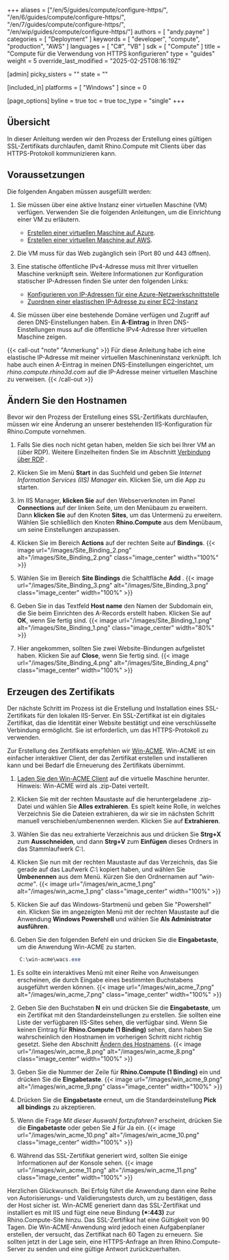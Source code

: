 ﻿+++
aliases = ["/en/5/guides/compute/configure-https/", "/en/6/guides/compute/configure-https/", "/en/7/guides/compute/configure-https/", "/en/wip/guides/compute/configure-https/"]
authors = [ "andy.payne" ]
categories = [ "Deployment" ]
keywords = [ "developer", "compute", "production", "AWS" ]
languages = [ "C#", "VB" ]
sdk = [ "Compute" ]
title = "Compute für die Verwendung von HTTPS konfigurieren"
type = "guides"
weight = 5
override_last_modified = "2025-02-25T08:16:19Z"

[admin]
picky_sisters = ""
state = ""

[included_in]
platforms = [ "Windows" ]
since = 0

[page_options]
byline = true
toc = true
toc_type = "single"
+++

## Übersicht

In dieser Anleitung werden wir den Prozess der Erstellung eines gültigen SSL-Zertifikats durchlaufen, damit Rhino.Compute mit Clients über das HTTPS-Protokoll kommunizieren kann.

## Voraussetzungen

Die folgenden Angaben müssen ausgefüllt werden:

1. Sie müssen über eine aktive Instanz einer virtuellen Maschine (VM) verfügen. Verwenden Sie die folgenden Anleitungen, um die Einrichtung einer VM zu erläutern.

    * [Erstellen einer virtuellen Maschine auf Azure](../creating-an-Azure-VM).
    * [Erstellen einer virtuellen Maschine auf AWS](../creating-an-aws-vm).

1. Die VM muss für das Web zugänglich sein (Port 80 und 443 öffnen).

1. Eine statische öffentliche IPv4-Adresse muss mit Ihrer virtuellen Maschine verknüpft sein. Weitere Informationen zur Konfiguration statischer IP-Adressen finden Sie unter den folgenden Links:
    * [Konfigurieren von IP-Adressen für eine Azure-Netzwerkschnittstelle](https://learn.microsoft.com/en-us/azure/virtual-network/ip-services/virtual-network-network-interface-addresses?tabs=nic-address-portal#add-ip-addresses)
    * [Zuordnen einer elastischen IP-Adresse zu einer EC2-Instanz](https://docs.aws.amazon.com/AWSEC2/latest/UserGuide/elastic-ip-addresses-eip.html)

1. Sie müssen über eine bestehende Domäne verfügen und Zugriff auf deren DNS-Einstellungen haben. Ein **A-Eintrag** in Ihren DNS-Einstellungen muss auf die öffentliche IPv4-Adresse Ihrer virtuellen Maschine zeigen.

{{< call-out "note" "Anmerkung" >}}
Für diese Anleitung habe ich eine elastische IP-Adresse mit meiner virtuellen Maschineninstanz verknüpft. Ich habe auch einen A-Eintrag in meinen DNS-Einstellungen eingerichtet, um *rhino.compute.rhino3d.com* auf die IP-Adresse meiner virtuellen Maschine zu verweisen.
{{< /call-out >}}

## Ändern Sie den Hostnamen

Bevor wir den Prozess der Erstellung eines SSL-Zertifikats durchlaufen, müssen wir eine Änderung an unserer bestehenden IIS-Konfiguration für Rhino.Compute vornehmen.

1. Falls Sie dies noch nicht getan haben, melden Sie sich bei Ihrer VM an (über RDP). Weitere Einzelheiten finden Sie im Abschnitt [Verbindung über RDP](../deploy-to-iis/#connect-via-rdp) .

1. Klicken Sie im Menü **Start** in das Suchfeld und geben Sie *Internet Information Services (IIS) Manager* ein. Klicken Sie, um die App zu starten.

1. Im IIS Manager, **klicken Sie** auf den Webserverknoten im Panel **Connections** auf der linken Seite, um den Menübaum zu erweitern. Dann **klicken Sie** auf den Knoten **Sites**, um das Untermenü zu erweitern. Wählen Sie schließlich den Knoten **Rhino.Compute** aus dem Menübaum, um seine Einstellungen anzupassen.

1. Klicken Sie im Bereich **Actions** auf der rechten Seite auf **Bindings**. {{< image url="/images/Site_Binding_2.png" alt="/images/Site_Binding_2.png" class="image_center" width="100%" >}}

1. Wählen Sie im Bereich **Site Bindings** die Schaltfläche **Add** . {{< image url="/images/Site_Binding_3.png" alt="/images/Site_Binding_3.png" class="image_center" width="100%" >}}

1. Geben Sie in das Textfeld **Host name** den Namen der Subdomain ein, die Sie beim Einrichten des A-Records erstellt haben. Klicken Sie auf **OK**, wenn Sie fertig sind.
{{< image url="/images/Site_Binding_1.png" alt="/images/Site_Binding_1.png" class="image_center" width="80%" >}}

1. Hier angekommen, sollten Sie zwei Website-Bindungen aufgelistet haben. Klicken Sie auf **Close**, wenn Sie fertig sind. {{< image url="/images/Site_Binding_4.png" alt="/images/Site_Binding_4.png" class="image_center" width="100%" >}}

## Erzeugen des Zertifikats

Der nächste Schritt im Prozess ist die Erstellung und Installation eines SSL-Zertifikats für den lokalen IIS-Server. Ein SSL-Zertifikat ist ein digitales Zertifikat, das die Identität einer Website bestätigt und eine verschlüsselte Verbindung ermöglicht. Sie ist erforderlich, um das HTTPS-Protokoll zu verwenden.

Zur Erstellung des Zertifikats empfehlen wir [Win-ACME](https://www.win-acme.com/). Win-ACME ist ein einfacher interaktiver Client, der das Zertifikat erstellen und installieren kann und bei Bedarf die Erneuerung des Zertifikats übernimmt.

1. [Laden Sie den Win-ACME Client](https://github.com/win-acme/win-acme/releases/download/v2.2.2.1449/win-acme.v2.2.2.1449.x64.pluggable.zip) auf die virtuelle Maschine herunter. Hinweis: Win-ACME wird als .zip-Datei verteilt.

1. Klicken Sie mit der rechten Maustaste auf die heruntergeladene .zip-Datei und wählen Sie **Alles extrahieren**. Es spielt keine Rolle, in welches Verzeichnis Sie die Dateien extrahieren, da wir sie im nächsten Schritt manuell verschieben/umbenennen werden. Klicken Sie auf **Extrahieren**.

1. Wählen Sie das neu extrahierte Verzeichnis aus und drücken Sie **Strg+X** zum **Ausschneiden**, und dann **Strg+V** zum **Einfügen** dieses Ordners in das Stammlaufwerk <i>C:\\</i>. 

1. Klicken Sie nun mit der rechten Maustaste auf das Verzeichnis, das Sie gerade auf das Laufwerk <i>C:\\</i> kopiert haben, und wählen Sie **Umbenennen** aus dem Menü. Kürzen Sie den Ordnernamen auf *"win-acme"*. 
{{< image url="/images/win_acme_1.png" alt="/images/win_acme_1.png" class="image_center" width="100%" >}}

1. Klicken Sie auf das Windows-Startmenü und geben Sie "Powershell" ein. Klicken Sie im angezeigten Menü mit der rechten Maustaste auf die Anwendung **Windows Powershell** und wählen Sie **Als Administrator ausführen**.

1. Geben Sie den folgenden Befehl ein und drücken Sie die **Eingabetaste**, um die Anwendung Win-ACME zu starten.
```powershell
    C:\win-acme\wacs.exe
```
1. Es sollte ein interaktives Menü mit einer Reihe von Anweisungen erscheinen, die durch Eingabe eines bestimmten Buchstabens ausgeführt werden können.
{{< image url="/images/win_acme_7.png" alt="/images/win_acme_7.png" class="image_center" width="100%" >}} 

1. Geben Sie den Buchstaben **N** ein und drücken Sie die **Eingabetaste**, um ein Zertifikat mit den Standardeinstellungen zu erstellen. Sie sollten eine Liste der verfügbaren IIS-Sites sehen, die verfügbar sind. Wenn Sie keinen Eintrag für **Rhino.Compute (1 Binding)** sehen, dann haben Sie wahrscheinlich den Hostnamen im vorherigen Schritt nicht richtig gesetzt. Siehe den Abschnitt [Ändern des Hostnamens](#modify-the-host-name).
{{< image url="/images/win_acme_8.png" alt="/images/win_acme_8.png" class="image_center" width="100%" >}} 

1. Geben Sie die Nummer der Zeile für **Rhino.Compute (1 Binding)** ein und drücken Sie die **Eingabetaste**.
{{< image url="/images/win_acme_9.png" alt="/images/win_acme_9.png" class="image_center" width="100%" >}} 

1. Drücken Sie die **Eingabetaste** erneut, um die Standardeinstellung **Pick all bindings** zu akzeptieren.

1. Wenn die Frage *Mit dieser Auswahl fortzufahren?* erscheint, drücken Sie die **Eingabetaste** oder geben Sie **J** für Ja ein.
{{< image url="/images/win_acme_10.png" alt="/images/win_acme_10.png" class="image_center" width="100%" >}} 

1. Während das SSL-Zertifikat generiert wird, sollten Sie einige Informationen auf der Konsole sehen.
{{< image url="/images/win_acme_11.png" alt="/images/win_acme_11.png" class="image_center" width="100%" >}} 

Herzlichen Glückwunsch. Bei Erfolg führt die Anwendung dann eine Reihe von Autorisierungs- und Validierungstests durch, um zu bestätigen, dass der Host sicher ist. Win-ACME generiert dann das SSL-Zertifikat und installiert es mit IIS und fügt eine neue Bindung **(*:443)** zur Rhino.Compute-Site hinzu. Das SSL-Zertifikat hat eine Gültigkeit von 90 Tagen. Die Win-ACME-Anwendung wird jedoch einen Aufgabenplaner erstellen, der versucht, das Zertifikat nach 60 Tagen zu erneuern. Sie sollten jetzt in der Lage sein, eine HTTPS-Anfrage an Ihren Rhino.Compute-Server zu senden und eine gültige Antwort zurückzuerhalten.

<br>
